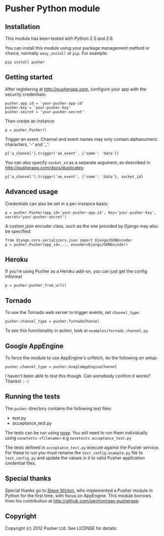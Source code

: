 # Pusher Python module

## Installation

This module has been tested with Python 2.5 and 2.6.

You can install this module using your package management method or choice, normally `easy_install` or `pip`. For example:

    pip install pusher

## Getting started

After registering at <http://pusherapp.com>, configure your app with the security credentials:

    pusher.app_id = 'your-pusher-app-id'
    pusher.key = 'your-pusher-key'
    pusher.secret = 'your-pusher-secret'

Then create an instance:

    p = pusher.Pusher()

Trigger an event. Channel and event names may only contain alphanumeric characters, '-' and '_':

    p['a_channel'].trigger('an_event', {'some': 'data'})


You can also specify `socket_id` as a separate argument, as described in <http://pusherapp.com/docs/duplicates>:

    p['a_channel'].trigger('an_event', {'some': 'data'}, socket_id)

## Advanced usage

Credentials can also be set in a per-instance basis:

    p = pusher.Pusher(app_id='your-pusher-app-id', key='your-pusher-key', secret='your-pusher-secret')

A custom json encoder class, such as the one provided by Django may also be specified:

    from django.core.serializers.json import DjangoJSONEncoder
    p = pusher.Pusher(app_id=..., encoder=DjangoJSONEncoder)

## Heroku

If you're using Pusher as a Heroku add-on, you can just get the config informat

    p = pusher.pusher_from_url()

## Tornado

To use the Tornado web server to trigger events, set `channel_type`:

    pusher.channel_type = pusher.TornadoChannel

To see this functionality in action, look at `examples/tornado_channel.py`.

## Google AppEngine

To force the module to use AppEngine's urlfetch, do the following on setup:

    pusher.channel_type = pusher.GoogleAppEngineChannel

I haven't been able to test this though. Can somebody confirm it works? Thanks! `:-)`

## Running the tests

The `pusher` directory contains the following test files:

* test.py
* acceptance_test.py

The tests can be run using [nose](http://readthedocs.org/docs/nose/en/latest/). You will need to run them individually using `nosetests <filename>` e.g `nosetests acceptance_test.py`
  
The tests defined in `acceptance_test.py` execute against the Pusher service. For these to run you must rename the `test_config.example.py` file to `test_config.py` and update the values in it to valid Pusher application credential files.

## Special thanks

Special thanks go to [Steve Winton](http://www.nixonmcinnes.co.uk/people/steve/), who implemented a Pusher module in Python for the first time, with focus on AppEngine. This module borrows from his contribution at <http://github.com/swinton/gae-pusherapp>

## Copyright

Copyright (c) 2012 Pusher Ltd. See LICENSE for details.
